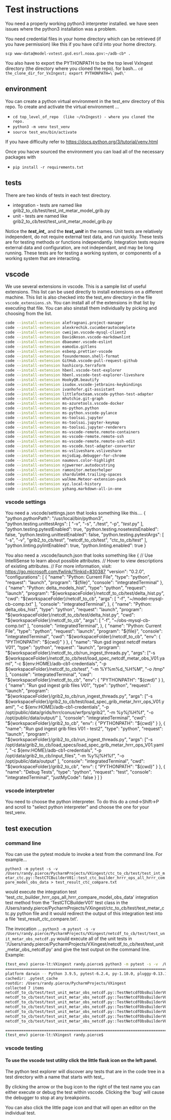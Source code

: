 # Test instructions

You need a properly working python3 interpreter installed. we have seen issues where the python3 installation was a problem.

You need credential files in your home directory which can be retrieved (if you have permission) like this if you have cd'd into your home directory.

```scp www-data@model-vxtest.gsd.esrl.noaa.gov:~/adb-cb* .```

You also have to export the PYTHONPATH to be the top level VxIngest directory (the directory where you cloned the repo).
for bash...
```cd the_clone_dir_for_VxIngest; export PYTHONPATH=\`pwd\'```

## environment

You can create a python virtual environment in the test_env directory of this repo.
To create and activate the virtual environment ...

- ```cd top_level_of_repo  (like ~/VxIngest) - where you cloned the repo.```
- ```python3 -m venv test_venv```
- ```source test_env/bin/activate```

If you have difficulty refer to <https://docs.python.org/3/tutorial/venv.html>

Once you hacve sourced the environment you can load all of the necessary packages with

- ```pip install -r requirements.txt```

## tests

There are two kinds of tests in each test directory.

- integration - tests are named like grib2_to_cb/test/test_int_metar_model_grib.py
- unit - tests are named like grib2_to_cb/test/test_unit_metar_model_grib.py

Notice the ***test_int_*** and the ***test_unit*** in the names.
Unit tests are relatively independent, do not require external test data, and run quickly. These tests are for testing methods or functions independantly. Integration tests require external data and configuration, are not independant, and may be long running. These tests are for testing a working system, or components of a working system that are interacting.

## vscode

We use several extensions in vscode. This is a sample list of useful extensions. This list can be used directly to install extensions on a different machine. This list is also checked into the test_env directory in the file ```vscode_extensions.sh```. You can install all of the extensions in that list by executing that file. You can also sinstall them individually by picking and choosing from the list.

``` sh
code --install-extension alefragnani.project-manager
code --install-extension alexkrechik.cucumberautocomplete
code --install-extension cweijan.vscode-mysql-client2
code --install-extension DavidAnson.vscode-markdownlint
code --install-extension dbaeumer.vscode-eslint
code --install-extension eamodio.gitlens
code --install-extension esbenp.prettier-vscode
code --install-extension foxundermoon.shell-format
code --install-extension GitHub.vscode-pull-request-github
code --install-extension hashicorp.terraform
code --install-extension hbenl.vscode-test-explorer
code --install-extension hbenl.vscode-test-explorer-liveshare
code --install-extension HookyQR.beautify
code --install-extension isudox.vscode-jetbrains-keybindings
code --install-extension ivanhofer.git-assistant
code --install-extension littlefoxteam.vscode-python-test-adapter
code --install-extension mhutchie.git-graph
code --install-extension ms-azuretools.vscode-docker
code --install-extension ms-python.python
code --install-extension ms-python.vscode-pylance
code --install-extension ms-toolsai.jupyter
code --install-extension ms-toolsai.jupyter-keymap
code --install-extension ms-toolsai.jupyter-renderers
code --install-extension ms-vscode-remote.remote-containers
code --install-extension ms-vscode-remote.remote-ssh
code --install-extension ms-vscode-remote.remote-ssh-edit
code --install-extension ms-vscode.test-adapter-converter
code --install-extension ms-vsliveshare.vsliveshare
code --install-extension msjsdiag.debugger-for-chrome
code --install-extension naumovs.color-highlight
code --install-extension njpwerner.autodocstring
code --install-extension ramonitor.meteorhelper
code --install-extension shardulm94.trailing-spaces
code --install-extension walkme.Meteor-extension-pack
code --install-extension xyz.local-history
code --install-extension yzhang.markdown-all-in-one
```

### vscode settings

You need a .vscode/settings.json that looks something like this....
{
    "python.pythonPath": "/usr/local/bin/python3",
    "python.testing.unittestArgs": [
        "-v",
        "-s",
        "./test",
        "-p",
        "*test*.py"
    ],
    "python.testing.pytestEnabled": true,
    "python.testing.nosetestsEnabled": false,
    "python.testing.unittestEnabled": false,
    "python.testing.pytestArgs": [
        "-s",
        "-v",
        "grib2_to_cb/test",
        "netcdf_to_cb/test",
        "ctc_to_cb/test"
    ],
    "python.linting.pylintEnabled": true,
    "python.linting.enabled": true
}

You also need a .vscode/launch.json that looks something like
{
    // Use IntelliSense to learn about possible attributes.
    // Hover to view descriptions of existing attributes.
    // For more information, visit: https://go.microsoft.com/fwlink/?linkid=830387
    "version": "0.2.0",
    "configurations": [
        {
            "name": "Python: Current File",
            "type": "python",
            "request": "launch",
            "program": "${file}",
            "console": "integratedTerminal"
        },
        {
            "name": "Python: delta_models_hist",
            "type": "python",
            "request": "launch",
            "program": "${workspaceFolder}/netcdf_to_cb/test/delta_hist.py",
            "cwd": "${workspaceFolder}/netcdf_to_cb",
            "args": [
                "-f", "~/model-mysql-cb-comp.txt"
            ],
            "console": "integratedTerminal",
        },
        {
            "name": "Python: delta_obs_hist",
            "type": "python",
            "request": "launch",
            "program": "${workspaceFolder}/netcdf_to_cb/test/delta_hist.py",
            "cwd": "${workspaceFolder}/netcdf_to_cb",
            "args": [
                "-f", "~/obs-mysql-cb-comp.txt"
            ],
            "console": "integratedTerminal",
        },
        {
            "name": "Python: Current File",
            "type": "python",
            "request": "launch",
            "program": "${file}",
            "console": "integratedTerminal",
            "cwd": "${workspaceFolder}/netcdf_to_cb",
            "env": {
                "PYTHONPATH": "${cwd}"
            }
        },
        {
            "name": "Run gsd ingest netcdf metars V01",
            "type": "python",
            "request": "launch",
            "program": "${workspaceFolder}/netcdf_to_cb/run_ingest_threads.py",
            "args": ["-s ${workspaceFolder}/netcdf_to_cb/test/load_spec_netcdf_metar_obs_V01.yaml",
                "-c ${env:HOME}/adb-cb1-credentials",
                "-p ${workspaceFolder}/netcdf_to_cb/test",
                "-m %Y%m%d_%H%M",
                "-o /tmp"
            ],
            "console": "integratedTerminal",
            "cwd": "${workspaceFolder}/netcdf_to_cb",
            "env": {
                "PYTHONPATH": "${cwd}"
            }
        },
        {
            "name": "Run gsd ingest grib files V01",
            "type": "python",
            "request": "launch",
            "program": "${workspaceFolder}/grib2_to_cb/run_ingest_threads.py",
            "args": ["-s ${workspaceFolder}/grib2_to_cb/test/load_spec_grib_metar_hrrr_ops_V01.yaml",
                "-c ${env:HOME}/adb-cb1-credentials",
                "-p /opt/public/data/grids/hrrr/conus/wrfprs/grib2",
                "-m %y%j%H%f",
                "-o /opt/public/data/output/"
            ],
            "console": "integratedTerminal",
            "cwd": "${workspaceFolder}/grib2_to_cb",
            "env": {
                "PYTHONPATH": "${cwd}"
            }
        },
        {
            "name": "Run gsd ingest grib files V01 - test2",
            "type": "python",
            "request": "launch",
            "program": "${workspaceFolder}/grib2_to_cb/run_ingest_threads.py",
            "args": ["-s /opt/data/grib2_to_cb/load_specs/load_spec_grib_metar_hrrr_ops_V01.yaml",
                "-c ${env:HOME}/adb-cb1-credentials",
                "-p /opt/data/grib2_to_cb/input_files",
                "-m %y%j%H%f",
                "-o /opt/public/data/output"
            ],
            "console": "integratedTerminal",
            "cwd": "${workspaceFolder}/grib2_to_cb",
            "env": {
                "PYTHONPATH": "${cwd}"
            }
        },
        {
            "name": "Debug Tests",
            "type": "python",
            "request": "test",
            "console": "integratedTerminal",
            "justMyCode": false
        }
    ]
}

### vscode interptreter

You need to choose the python interpreter. To do this do a cmd->Shift->P and scroll to
"select python interpreter" and choose the one for your test_venv.

## test execution

### command line

You can use the pytest module to invoke a test from the command line. For example...

```python3 -m pytest -s -v  /Users/randy.pierce/PycharmProjects/VXingest/ctc_to_cb/test/test_int_metar_ctc.py::TestCTCBuilderV01::test_ctc_builder_hrrr_ops_all_hrrr_compare_model_obs_data > test_result_ctc_compare.txt```

would execute the integration test 'test_ctc_builder_hrrr_ops_all_hrrr_compare_model_obs_data' integration test method from the 'TestCTCBuilderV01' test class in the /Users/randy.pierce/PycharmProjects/VXingest/ctc_to_cb/test/test_metar_ctc.py python file and it would redirect the output of this integration test into a file 'test_result_ctc_compare.txt'.

The invocation ... ``` python3 -m pytest -s -v  /Users/randy.pierce/PycharmProjects/VXingest/netcdf_to_cb/test/test_unit_metar_obs_netcdf.py ```
would execute all of the unit tests in  '/Users/randy.pierce/PycharmProjects/VXingest/netcdf_to_cb/test/test_unit_metar_obs_netcdf.py' and give the test output on the command line.
Example:

``` sh
(test_env) pierce-lt:VXingest randy.pierce$ python3 -m pytest -s -v  /Users/randy.pierce/PycharmProjects/VXingest/netcdf_to_cb/test/test_unit_metar_obs_netcdf.py
====================================================================================== test session starts ======================================================================================
platform darwin -- Python 3.9.5, pytest-6.2.4, py-1.10.0, pluggy-0.13.1 -- /Users/randy.pierce/PycharmProjects/VXingest/test_env/bin/python3
cachedir: .pytest_cache
rootdir: /Users/randy.pierce/PycharmProjects/VXingest
collected 7 items
netcdf_to_cb/test/test_unit_metar_obs_netcdf.py::TestNetcdfObsBuilderV01Unit::test_build_load_job_doc PASSED
netcdf_to_cb/test/test_unit_metar_obs_netcdf.py::TestNetcdfObsBuilderV01Unit::test_cb_connect_disconnect PASSED
netcdf_to_cb/test/test_unit_metar_obs_netcdf.py::TestNetcdfObsBuilderV01Unit::test_credentials_and_load_spec PASSED
netcdf_to_cb/test/test_unit_metar_obs_netcdf.py::TestNetcdfObsBuilderV01Unit::test_derive_valid_time_epoch PASSED
netcdf_to_cb/test/test_unit_metar_obs_netcdf.py::TestNetcdfObsBuilderV01Unit::test_umask_value_transform PASSED
netcdf_to_cb/test/test_unit_metar_obs_netcdf.py::TestNetcdfObsBuilderV01Unit::test_vxingest_get_file_list PASSED
netcdf_to_cb/test/test_unit_metar_obs_netcdf.py::TestNetcdfObsBuilderV01Unit::test_write_load_job_to_files PASSED

======================================================================================= 7 passed in 5.39s =======================================================================================
(test_env) pierce-lt:VXingest randy.pierce$
```

### vscode testing

#### To use the vscode test utility click the little flask icon on the left panel.

The python test explorer will discover any tests that are in the code tree in a test directory with a name that starts with test_.

By clicking the arrow or the bug icon to the right of the test name you can either execute or debug the test within vscode. Clicking the 'bug' will cause the debugger to stop at any breakpoints.

You can also click the little page icon and that will open an editor on the individual test.
